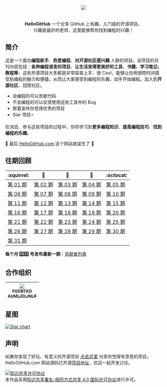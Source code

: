 <p align="center">
  <img src="https://raw.githubusercontent.com/521xueweihan/img/master/hellogithub/logo/readme.gif"/><br><br>
  <br><strong>HelloGitHub</strong> 一个分享 GitHub 上有趣、入门级的开源项目。<br>兴趣是最好的老师，这里能够帮你找到编程的兴趣！
</p>

## 简介
这是一个面向**编程新手**、**热爱编程**、**对开源社区感兴趣** 人群的项目。该项目的月刊内容包括：**各种编程语言的项目**、**让生活变得更美好的工具**、**书籍、学习笔记、教程等**，这些开源项目大多都是非常容易上手、很 Cool，能够让你用很短时间感受到编程的魅力和便捷。从而让大家感受到编程的乐趣，动手开始编程。加入到**开源社区**、回馈社区。
- 会编程的可以贡献代码
- 不会编程的可以反馈使用这些工具中的 Bug
- 帮着宣传你觉得优秀的项目
- Star 项目⭐️

在浏览、参与这些项目的过程中，你将学习到**更多编程知识**、**提高编程技巧**、**找到编程的乐趣**。

🎉 最后 [HelloGitHub.com](https://hellogithub.com) 这个网站就诞生了 🎉


## 往期回顾
| :squirrel: | :jack_o_lantern: | :beer: | :fish_cake: | :octocat: |
| ------- | ----- | ------------ | ------ | --------- |
| [第 01 期](/content/01/HelloGitHub01.md) | [第 02 期](/content/02/HelloGitHub02.md) | [第 03 期](/content/03/HelloGitHub03.md) | [第 04 期](/content/04/HelloGitHub04.md) | [第 05 期](/content/05/HelloGitHub05.md) |
| [第 06 期](/content/06/HelloGitHub06.md) | [第 07 期](/content/07/HelloGitHub07.md) | [第 08 期](/content/08/HelloGitHub08.md) | [第 09 期](/content/09/HelloGitHub09.md) | [第 10 期](/content/10/HelloGitHub10.md) |
| [第 11 期](/content/11/HelloGitHub11.md) | [第 12 期](/content/12/HelloGitHub12.md) | [第 13 期](/content/13/HelloGitHub13.md) | [第 14 期](/content/14/HelloGitHub14.md) | [第 15 期](/content/15/HelloGitHub15.md) |
| [第 16 期](/content/16/HelloGitHub16.md) | [第 17 期](/content/17/HelloGitHub17.md) | [第 18 期](/content/18/HelloGitHub18.md) | [第 19 期](/content/19/HelloGitHub19.md) | [第 20 期](/content/20/HelloGitHub20.md) |
| [第 21 期](/content/21/HelloGitHub21.md) | [第 22 期](/content/22/HelloGitHub22.md) | [第 23 期](/content/23/HelloGitHub23.md) | [第 24 期](/content/24/HelloGitHub24.md) | [第 25 期](/content/25/HelloGitHub25.md) |
| [第 26 期](/content/26/HelloGitHub26.md) | [第 27 期](/content/27/HelloGitHub27.md) | [第 28 期](/content/28/HelloGitHub28.md) | [第 29 期](/content/29/HelloGitHub29.md) | [第 30 期](/content/30/HelloGitHub30.md) |
| [第 31 期](/content/31/HelloGitHub31.md) |

**每个月 :two::eight: 号发布最新一期**｜[贡献者列表](https://github.com/521xueweihan/HelloGitHub/blob/master/content/contributors.md)

## 合作组织
<table>
  <thead>
    <tr>
      <th align="center" style="width: 80px;">
        <a href="https://github.com/FGDBTKD">
          <img src="https://avatars3.githubusercontent.com/u/40509403?s=80&v=4" style="max-width:100%;"><br>
          <sub><b>FGDBTKD</b></sub><br>
          <sub>AI/ML/DL/NLP</sub>
        </a><br>
      </th>
    </tr>
  </thead>
</table>


## 星图

[![Star chart](https://hellogithub.com/starchart/521xueweihan/HelloGitHub.svg)](https://hellogithub.com/starchart/521xueweihan/HelloGitHub)
                    
## 声明
如果你发现了好玩、有意义的开源项目 [点击这里](https://github.com/521xueweihan/HelloGitHub/issues/new) 分享你觉得有意思的项目。HelloGitHub.com 网站源码已开源[项目地址](https://github.com/521xueweihan/hellogithub.com)，欢迎一起开发讨论。

<a rel="license" href="http://creativecommons.org/licenses/by-sa/4.0/"><img alt="知识共享许可协议" style="border-width:0" src="https://i.creativecommons.org/l/by-sa/4.0/88x31.png" /></a><br />本作品采用<a rel="license" href="http://creativecommons.org/licenses/by-sa/4.0/">知识共享署名-相同方式共享 4.0 国际许可协议</a>进行许可。

